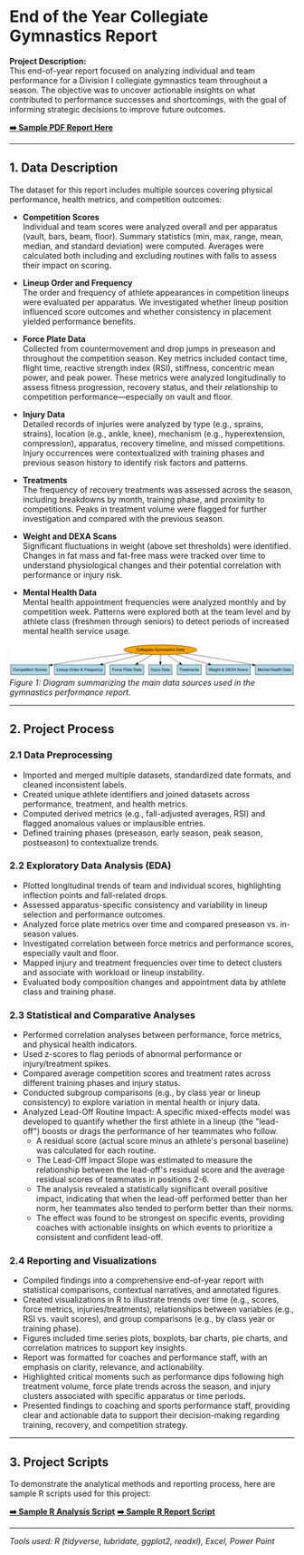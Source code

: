 # End of the Year Collegiate Gymnastics Report

**Project Description:**  
This end-of-year report focused on analyzing individual and team performance for a Division I collegiate gymnastics team throughout a season. The objective was to uncover actionable insights on what contributed to performance successes and shortcomings, with the goal of informing strategic decisions to improve future outcomes.

**[➡️ Sample PDF Report Here](images/Gymnastics/gym_pp.pdf)**

---

## 1. Data Description

The dataset for this report includes multiple sources covering physical performance, health metrics, and competition outcomes:

- **Competition Scores**  
  Individual and team scores were analyzed overall and per apparatus (vault, bars, beam, floor). Summary statistics (min, max, range, mean, median, and standard deviation) were computed. Averages were calculated both including and excluding routines with falls to assess their impact on scoring.

- **Lineup Order and Frequency**  
  The order and frequency of athlete appearances in competition lineups were evaluated per apparatus. We investigated whether lineup position influenced score outcomes and whether consistency in placement yielded performance benefits.

- **Force Plate Data**  
  Collected from countermovement and drop jumps in preseason and throughout the competition season. Key metrics included contact time, flight time, reactive strength index (RSI), stiffness, concentric mean power, and peak power. These metrics were analyzed longitudinally to assess fitness progression, recovery status, and their relationship to competition performance—especially on vault and floor.

- **Injury Data**  
  Detailed records of injuries were analyzed by type (e.g., sprains, strains), location (e.g., ankle, knee), mechanism (e.g., hyperextension, compression), apparatus, recovery timeline, and missed competitions. Injury occurrences were contextualized with training phases and previous season history to identify risk factors and patterns.

- **Treatments**  
  The frequency of recovery treatments was assessed across the season, including breakdowns by month, training phase, and proximity to competitions. Peaks in treatment volume were flagged for further investigation and compared with the previous season.

- **Weight and DEXA Scans**  
  Significant fluctuations in weight (above set thresholds) were identified. Changes in fat mass and fat-free mass were tracked over time to understand physiological changes and their potential correlation with performance or injury risk.

- **Mental Health Data**  
  Mental health appointment frequencies were analyzed monthly and by competition week. Patterns were explored both at the team level and by athlete class (freshmen through seniors) to detect periods of increased mental health service usage.


![Figure 1: Overview of Data Sources](images/Gymnastics/data_sources_diagram.svg)
*Figure 1: Diagram summarizing the main data sources used in the gymnastics performance report.*

---

## 2. Project Process

### 2.1 Data Preprocessing

- Imported and merged multiple datasets, standardized date formats, and cleaned inconsistent labels.
- Created unique athlete identifiers and joined datasets across performance, treatment, and health metrics.
- Computed derived metrics (e.g., fall-adjusted averages, RSI) and flagged anomalous values or implausible entries.
- Defined training phases (preseason, early season, peak season, postseason) to contextualize trends.

### 2.2 Exploratory Data Analysis (EDA)

- Plotted longitudinal trends of team and individual scores, highlighting inflection points and fall-related drops.
- Assessed apparatus-specific consistency and variability in lineup selection and performance outcomes.
- Analyzed force plate metrics over time and compared preseason vs. in-season values.
- Investigated correlation between force metrics and performance scores, especially vault and floor.
- Mapped injury and treatment frequencies over time to detect clusters and associate with workload or lineup instability.
- Evaluated body composition changes and appointment data by athlete class and training phase.

### 2.3 Statistical and Comparative Analyses

- Performed correlation analyses between performance, force metrics, and physical health indicators.
- Used z-scores to flag periods of abnormal performance or injury/treatment spikes.
- Compared average competition scores and treatment rates across different training phases and injury status.
- Conducted subgroup comparisons (e.g., by class year or lineup consistency) to explore variation in mental health or injury data.
- Analyzed Lead-Off Routine Impact: A specific mixed-effects model was developed to quantify whether the first athlete in a lineup (the "lead-off") boosts or drags the performance of her teammates who follow.
  - A residual score (actual score minus an athlete's personal baseline) was calculated for each routine.
  - The Lead-Off Impact Slope was estimated to measure the relationship between the lead-off's residual score and the average residual scores of teammates in positions 2-6.
  - The analysis revealed a statistically significant overall positive impact, indicating that when the lead-off performed better than her norm, her teammates also tended to perform better than their norms.
  - The effect was found to be strongest on specific events, providing coaches with actionable insights on which events to prioritize a consistent and confident lead-off.

### 2.4 Reporting and Visualizations

- Compiled findings into a comprehensive end-of-year report with statistical comparisons, contextual narratives, and annotated figures.
- Created visualizations in R to illustrate trends over time (e.g., scores, force metrics, injuries/treatments), relationships between variables (e.g., RSI vs. vault scores), and group comparisons (e.g., by class year or training phase).
- Figures included time series plots, boxplots, bar charts, pie charts, and correlation matrices to support key insights.
- Report was formatted for coaches and performance staff, with an emphasis on clarity, relevance, and actionability.
- Highlighted critical moments such as performance dips following high treatment volume, force plate trends across the season, and injury clusters associated with specific apparatus or time periods.
- Presented findings to coaching and sports performance staff, providing clear and actionable data to support their decision-making regarding training, recovery, and competition strategy.

---

## 3. Project Scripts

To demonstrate the analytical methods and reporting process, here are sample R scripts used for this project:

**[➡️ Sample R Analysis Script](code/lead_off_impact.R)**
**[➡️ Sample R Report Script](code/LeadOff_Impact_Report.Rmd)**

---

*Tools used: R (tidyverse, lubridate, ggplot2, readxl), Excel, Power Point*



